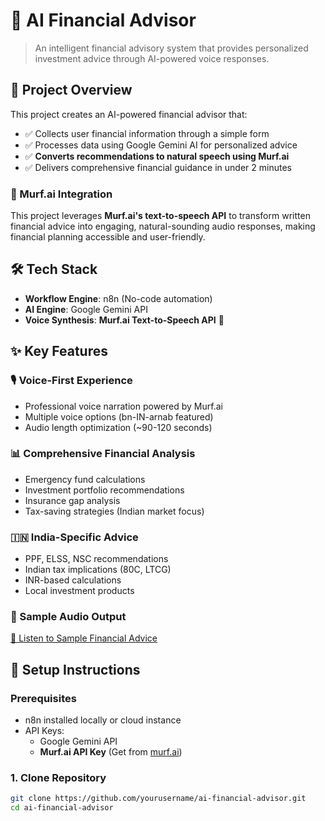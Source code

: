 # 🤖 AI Financial Advisor

> An intelligent financial advisory system that provides personalized investment advice through AI-powered voice responses.

## 🎯 Project Overview

This project creates an AI-powered financial advisor that:
- ✅ Collects user financial information through a simple form
- ✅ Processes data using Google Gemini AI for personalized advice
- ✅ **Converts recommendations to natural speech using Murf.ai**
- ✅ Delivers comprehensive financial guidance in under 2 minutes

### 🎵 Murf.ai Integration
This project leverages **Murf.ai's text-to-speech API** to transform written financial advice into engaging, natural-sounding audio responses, making financial planning accessible and user-friendly.

## 🛠️ Tech Stack

- **Workflow Engine**: n8n (No-code automation)
- **AI Engine**: Google Gemini API
- **Voice Synthesis**: **Murf.ai Text-to-Speech API** 🎤

## ✨ Key Features

### 🎙️ Voice-First Experience
- Professional voice narration powered by Murf.ai
- Multiple voice options (bn-IN-arnab featured)
- Audio length optimization (~90-120 seconds)

### 📊 Comprehensive Financial Analysis
- Emergency fund calculations
- Investment portfolio recommendations
- Insurance gap analysis
- Tax-saving strategies (Indian market focus)

### 🇮🇳 India-Specific Advice
- PPF, ELSS, NSC recommendations
- Indian tax implications (80C, LTCG)
- INR-based calculations
- Local investment products

### 🎵 Sample Audio Output
[🎵 Listen to Sample Financial Advice](sample_financial_advice.wav)

## 🔧 Setup Instructions

### Prerequisites
- n8n installed locally or cloud instance
- API Keys:
  - Google Gemini API
  - **Murf.ai API Key** (Get from [murf.ai](https://murf.ai))

### 1. Clone Repository
```bash
git clone https://github.com/yourusername/ai-financial-advisor.git
cd ai-financial-advisor
